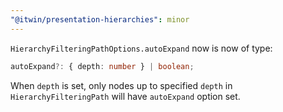 ```yaml
---
"@itwin/presentation-hierarchies": minor
---
```


`HierarchyFilteringPathOptions.autoExpand` now is now of type:
```ts
autoExpand?: { depth: number } | boolean;
```
When `depth` is set, only nodes up to specified `depth` in `HierarchyFilteringPath` will have `autoExpand` option set.

